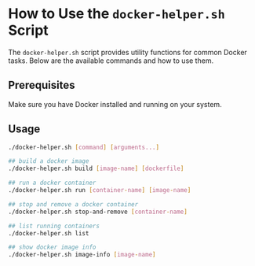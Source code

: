 # How to Use the `docker-helper.sh` Script

The `docker-helper.sh` script provides utility functions for common Docker tasks. Below are the available commands and how to use them.

## Prerequisites

Make sure you have Docker installed and running on your system.

## Usage

```bash
./docker-helper.sh [command] [arguments...]

## build a docker image 
./docker-helper.sh build [image-name] [dockerfile]

## run a docker container 
./docker-helper.sh run [container-name] [image-name]

## stop and remove a docker container 
./docker-helper.sh stop-and-remove [container-name]

## list running containers 
./docker-helper.sh list

## show docker image info 
./docker-helper.sh image-info [image-name]


